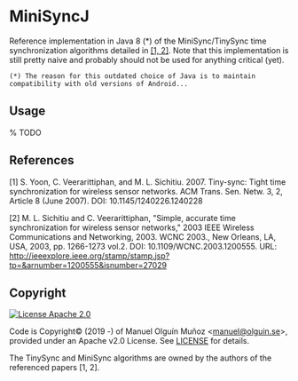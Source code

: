 # MiniSyncJ

Reference implementation in Java 8 (*) of the MiniSync/TinySync time synchronization algorithms detailed in [\[1, 2\]](#references).
Note that this implementation is still pretty naive and probably should not be used for anything critical (yet).

`(*) The reason for this outdated choice of Java is to maintain compatibility with old versions of Android...`

## Usage
% TODO

## References
[1] S. Yoon, C. Veerarittiphan, and M. L. Sichitiu. 2007. Tiny-sync: Tight time synchronization for wireless sensor 
networks. ACM Trans. Sen. Netw. 3, 2, Article 8 (June 2007). 
DOI: 10.1145/1240226.1240228 

[2] M. L. Sichitiu and C. Veerarittiphan, "Simple, accurate time synchronization for wireless sensor networks," 2003 
IEEE Wireless Communications and Networking, 2003. WCNC 2003., New Orleans, LA, USA, 2003, pp. 1266-1273 vol.2. DOI: 
10.1109/WCNC.2003.1200555. URL: http://ieeexplore.ieee.org/stamp/stamp.jsp?tp=&arnumber=1200555&isnumber=27029

## Copyright
 [![License Apache 2.0](https://img.shields.io/badge/License-Apache%202.0-blue.svg)](https://opensource.org/licenses/Apache-2.0)

Code is Copyright© (2019 -) of Manuel Olguín Muñoz \<manuel@olguin.se\>, provided under an Apache v2.0 License.
See [LICENSE](LICENSE) for details.

The TinySync and MiniSync algorithms are owned by the authors of the referenced papers [1, 2].
